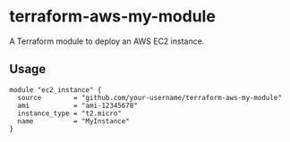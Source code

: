 # terraform-aws-my-module

A Terraform module to deploy an AWS EC2 instance.

## Usage

```hcl
module "ec2_instance" {
  source        = "github.com/your-username/terraform-aws-my-module"
  ami           = "ami-12345678"
  instance_type = "t2.micro"
  name          = "MyInstance"
}

